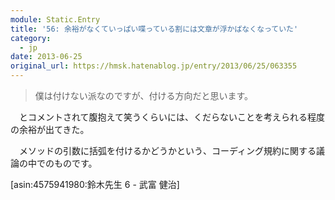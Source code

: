 ```yaml
---
module: Static.Entry
title: '56: 余裕がなくていっぱい喋っている割には文章が浮かばなくなっていた'
category:
  - jp
date: 2013-06-25
original_url: https://hmsk.hatenablog.jp/entry/2013/06/25/063355
---
```


> 僕は付けない派なのですが、付ける方向だと思います。

　とコメントされて腹抱えて笑うくらいには、くだらないことを考えられる程度の余裕が出てきた。

　メソッドの引数に括弧を付けるかどうかという、コーディング規約に関する議論の中でのものです。

[asin:4575941980:鈴木先生 6 - 武富 健治]
